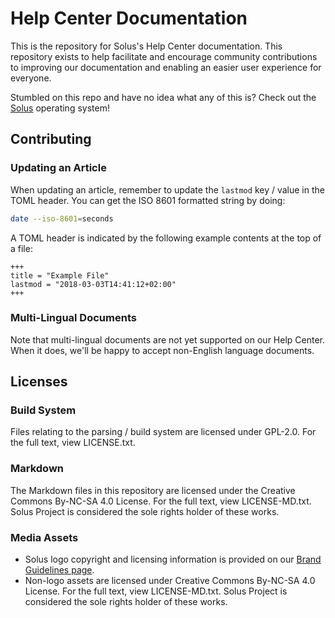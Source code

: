 # Help Center Documentation

This is the repository for Solus's Help Center documentation. This repository exists to help facilitate and encourage community contributions to improving our documentation and enabling an easier user experience for everyone.

Stumbled on this repo and have no idea what any of this is? Check out the [Solus](https://solus-project.com) operating system!

## Contributing

### Updating an Article

When updating an article, remember to update the `lastmod` key / value in the TOML header. You can get the ISO 8601 formatted string by doing:

``` bash
date --iso-8601=seconds
```

A TOML header is indicated by the following example contents at the top of a file:

```
+++
title = "Example File"
lastmod = "2018-03-03T14:41:12+02:00"
+++
```

### Multi-Lingual Documents

Note that multi-lingual documents are not yet supported on our Help Center. When it does, we'll be happy to accept non-English language documents.

## Licenses

### Build System

Files relating to the parsing / build system are licensed under GPL-2.0. For the full text, view LICENSE.txt.

### Markdown

The Markdown files in this repository are licensed under the Creative Commons By-NC-SA 4.0 License. For the full text, view LICENSE-MD.txt. Solus Project is considered the sole rights holder of these works.

### Media Assets

- Solus logo copyright and licensing information is provided on our [Brand Guidelines page](https://solus-project.com/branding).
- Non-logo assets are licensed under Creative Commons By-NC-SA 4.0 License. For the full text, view LICENSE-MD.txt. Solus Project is considered the sole rights holder of these works.